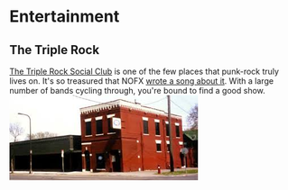# Entertainment

## The Triple Rock

[The Triple Rock Social Club](http://www.triplerocksocialclub.com/) is one of the few places that punk-rock truly lives on.  It's so treasured that NOFX [wrote a song about it](https://www.youtube.com/watch?v=xQPsHaEo66w&feature=kp).  With a large number of bands cycling through, you're bound to find a good show.
![](img/triplerock.jpg)
